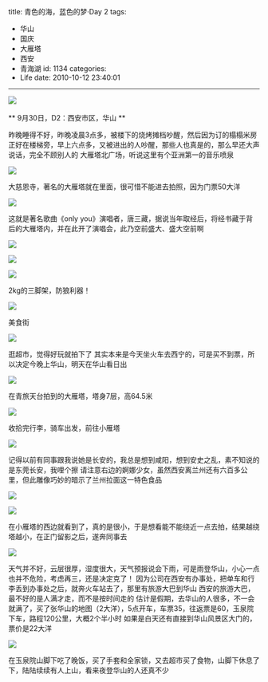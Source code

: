 title: 青色的海，蓝色的梦·Day 2
tags:
  - 华山
  - 国庆
  - 大雁塔
  - 西安
  - 青海湖
id: 1134
categories:
  - Life
date: 2010-10-12 23:40:01
---
![](/images/2010/10/12_201010130008503581_7280.jpg)
&nbsp;

** 9月30日，D2：西安市区，华山 **

昨晚睡得不好，昨晚凌晨3点多，被楼下的烧烤摊档吵醒，然后因为订的榻榻米房正好在楼梯旁，早上六点多，又被进出的人吵醒，那些人也真是的，那么早还大声说话，完全不顾别人的
大雁塔北广场，听说这里有个亚洲第一的音乐喷泉
<!--more-->
![](/images/2010/10/12_201010130031111460_7281.jpg)

大慈恩寺，著名的大雁塔就在里面，很可惜不能进去拍照，因为门票50大洋

![](/images/2010/10/12_201010130035250510_7282.jpg)

这就是著名歌曲《only you》演唱者，唐三藏，据说当年取经后，将经书藏于背后的大雁塔内，并在此开了演唱会，此乃空前盛大、盛大空前啊

![](/images/2010/10/12_201010130038121512_7283.jpg)

![](/images/2010/10/12_201010130038392574_7284.jpg)

![](/images/2010/10/12_201010130038472125_7285.jpg)

2kg的三脚架，防狼利器！

![](/images/2010/10/12_201010130039337558_7286.jpg)

美食街

![](/images/2010/10/12_201010130039533527_7287.jpg)

逛超市，觉得好玩就拍下了
其实本来是今天坐火车去西宁的，可是买不到票，所以决定今晚上华山，明天在华山看日出

![](/images/2010/10/12_201010130044142180_7288.jpg)

在青旅天台拍到的大雁塔，塔身7层，高64.5米

![](/images/2010/10/12_201010130045475525_7289.jpg)

收拾完行李，骑车出发，前往小雁塔

![](/images/2010/10/12_201010130046393128_7290.jpg)

记得以前有同事跟我说她是长安的，我总是想到咸阳，想到安史之乱，素不知说的是东莞长安，我哩个擦
请注意右边的婀娜少女，虽然西安离兰州还有六百多公里，但此雕像巧妙的暗示了兰州拉面这一特色食品

![](/images/2010/10/12_201010130046503514_7291.jpg)

![](/images/2010/10/12_201010130046594432_7292.jpg)

在小雁塔的西边就看到了，真的是很小，于是想看能不能绕近一点去拍，结果越绕塔越小，在正门留影之后，遂奔同事去

![](/images/2010/10/12_201010130134331118_7293.jpg)

天气并不好，云层很厚，湿度很大，天气预报说会下雨，可是雨登华山，小心一点也并不危险，考虑再三，还是决定克了！
因为公司在西安有办事处，把单车和行李丢到办事处之后，就奔火车站去了，那里有旅游大巴到华山
西安的旅游大巴，最不好的是人满才走，而不是按时间走的
估计是假期，去华山的人很多，不一会就满了，买了张华山的地图（2大洋），5点开车，车票35，往返票是60，玉泉院下车，路程120公里，大概2个半小时
如果是白天还有直接到华山风景区大门的，票价是22大洋

![](/images/2010/10/12_201010130057354318_7294.jpg)

在玉泉院山脚下吃了晚饭，买了手套和全家锁，又去超市买了食物，山脚下休息了下，陆陆续续有人上山，看来夜登华山的人还真不少